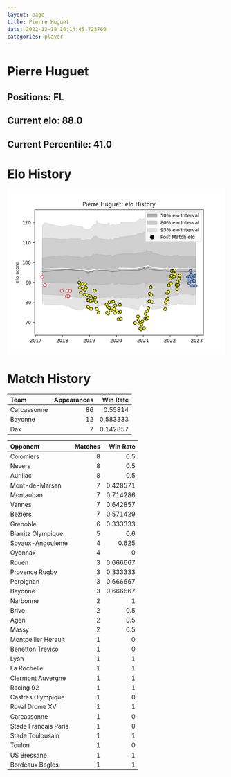 ```yaml
---  
layout: page  
title: Pierre Huguet  
date: 2022-12-18 16:14:45.723760  
categories: player  
---
```

# Pierre Huguet

## Positions: FL

## Current elo: 88.0

## Current Percentile: 41.0

# Elo History


![elo history](history_PierreHuguet.png)
# Match History


| Team        |   Appearances |   Win Rate |
|:------------|--------------:|-----------:|
| Carcassonne |            86 |   0.55814  |
| Bayonne     |            12 |   0.583333 |
| Dax         |             7 |   0.142857 |

| Opponent             |   Matches |   Win Rate |
|:---------------------|----------:|-----------:|
| Colomiers            |         8 |   0.5      |
| Nevers               |         8 |   0.5      |
| Aurillac             |         8 |   0.5      |
| Mont-de-Marsan       |         7 |   0.428571 |
| Montauban            |         7 |   0.714286 |
| Vannes               |         7 |   0.642857 |
| Beziers              |         7 |   0.571429 |
| Grenoble             |         6 |   0.333333 |
| Biarritz Olympique   |         5 |   0.6      |
| Soyaux-Angouleme     |         4 |   0.625    |
| Oyonnax              |         4 |   0        |
| Rouen                |         3 |   0.666667 |
| Provence Rugby       |         3 |   0.333333 |
| Perpignan            |         3 |   0.666667 |
| Bayonne              |         3 |   0.666667 |
| Narbonne             |         2 |   1        |
| Brive                |         2 |   0.5      |
| Agen                 |         2 |   0.5      |
| Massy                |         2 |   0.5      |
| Montpellier Herault  |         1 |   0        |
| Benetton Treviso     |         1 |   0        |
| Lyon                 |         1 |   1        |
| La Rochelle          |         1 |   1        |
| Clermont Auvergne    |         1 |   1        |
| Racing 92            |         1 |   1        |
| Castres Olympique    |         1 |   0        |
| Roval Drome XV       |         1 |   1        |
| Carcassonne          |         1 |   0        |
| Stade Francais Paris |         1 |   0        |
| Stade Toulousain     |         1 |   1        |
| Toulon               |         1 |   0        |
| US Bressane          |         1 |   1        |
| Bordeaux Begles      |         1 |   1        |